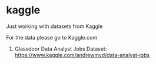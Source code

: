 # kaggle
Just working with datasets from Kaggle

For the data please go to Kaggle.com
1. Glassdoor Data Analyst Jobs Dataset: https://www.kaggle.com/andrewmvd/data-analyst-jobs
